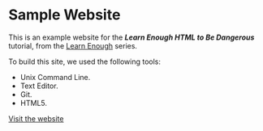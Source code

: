 # Sample Website

This is an example website for the **_Learn Enough HTML to Be Dangerous_** tutorial, from the [Learn Enough](https://www.learnenough.com) series.

To build this site, we used the following tools:
* Unix Command Line.
* Text Editor.
* Git.
* HTML5.

[Visit the website](https://juandpineiro.github.io/sample_website)